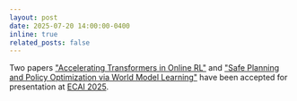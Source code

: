 ```yaml
---
layout: post
date: 2025-07-20 14:00:00-0400
inline: true
related_posts: false
---
```


Two papers <a href='https://openreview.net/forum?id=NQS5wZz52d'>"Accelerating Transformers in Online RL"</a> and <a href='http://arxiv.org/abs/2506.04828'>"Safe Planning and Policy Optimization via World Model Learning"</a> have been accepted for presentation at <a href='https://ecai2025.org/'>ECAI 2025</a>.
